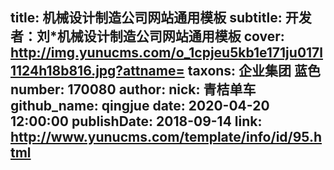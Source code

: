 title: 机械设计制造公司网站通用模板
subtitle: 开发者：刘*机械设计制造公司网站通用模板
cover: http://img.yunucms.com/o_1cpjeu5kb1e171ju017l1124h18b816.jpg?attname=
taxons: 企业集团 蓝色
number: 170080
author:
  nick: 青桔单车
  github_name: qingjue
date: 2020-04-20 12:00:00
publishDate: 2018-09-14
link: http://www.yunucms.com/template/info/id/95.html
---